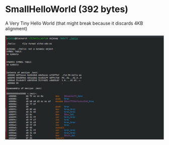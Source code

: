 # SmallHelloWorld (392 bytes)

A Very Tiny Hello World (that might break because it discards 4KB alignment)

![](./code.png)
